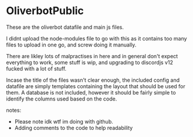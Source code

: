 # OliverbotPublic

These are the oliverbot datafile and main js files.

I didnt upload the node-modules file to go with this as it contains too many files to upload in one go, and screw doing it manually.

There are likley lots of malpractises in here and in general don't expect everything to work, some stuff is wip, and upgrading to discordjs v12 fucked with a lot of stuff.

Incase the title of the files wasn't clear enough, the included config and datafile are simply templates containing the layout that should be used for them. A database is not included, however it should be fairly simple to identify the columns used based on the code.

notes:
 - Please note idk wtf im doing with github.
 - Adding comments to the code to help readability
